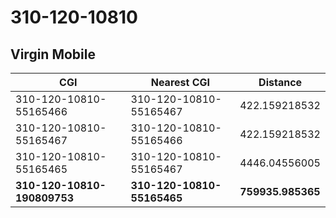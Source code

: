 # 310-120-10810
## Virgin Mobile


| CGI | Nearest CGI | Distance |
|-----|-------------|----------|
| 310-120-10810-55165466 | 310-120-10810-55165467 | 422.159218532 |
| 310-120-10810-55165467 | 310-120-10810-55165466 | 422.159218532 |
| 310-120-10810-55165465 | 310-120-10810-55165467 | 4446.04556005 |
| **310-120-10810-190809753** | **310-120-10810-55165465** | **759935.985365** |
